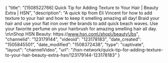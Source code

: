 {
    "title": "[1508522766] Quick Tip for Adding Texture to Your Hair | Beauty Extra | HSN",
    "description": "A quick tip from Eli Vincent for how to add texture to your hair and how to keep it smelling amazing all day! Braid your hair and use your flat iron over the brands to add quick beach waves. Use your favorite perfume on your hairbrush for amazing smelling hair all day. \n\nShop HSN Beauty: https:\/\/www.hsn.com\/shop\/beauty\/bs",
    "channelid": "123179144",
    "videoid": "123178183",
    "date_created": "1505845501",
    "date_modified": "1508372438",
    "type": "captivate",
    "layout": "channelVideo",
    "url": "\/hsn-network\/quick-tip-for-adding-texture-to-your-hair-beauty-extra-hsn\/123179144-123178183"
}